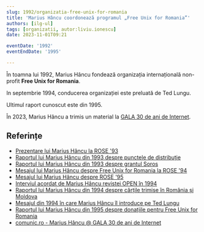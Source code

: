```yaml
---
slug: 1992/organizatia-free-unix-for-romania
title: 'Marius Hâncu coordonează programul „Free Unix for Romania”'
authors: [ilg-ul]
tags: [organizatii, autor:liviu.ionescu]
date: 2023-11-01T09:21

eventDate: '1992'
eventEndDate: '1995'

---
```


În toamna lui 1992, Marius Hâncu fondează organizația internațională non-profit
**Free Unix for Romania**.

<!-- truncate -->

In septembrie 1994, conducerea organizației este preluată de Ted Lungu.

Ultimul raport cunoscut este din 1995.

În 2023, Marius Hâncu a trimis un material la
[GALA 30 de ani de Internet](/events/2023/conferinta-dtc-30-ani-internet).

## Referințe

- [Prezentare lui Marius Hâncu la ROSE '93](/blog/2023/hancu-mesaj-free-unix-rose93/)
- [Raportul lui Marius Hâncu din 1993 despre punctele de distribuție](/blog/2023/hancu-distribution-centers/)
- [Raportul lui Marius Hâncu din 1993 despre grantul Soros](/blog/2023/hancu-soros-grant/)
- [Mesajul lui Marius Hâncu despre Free Unix for Romania la ROSE '94](/blog/2023/hancu-mesaj-free-unix-rose94/)
- [Mesajul lui Marius Hâncu despre ROSE '95](/blog/2023/hancu-mesaj-jsq-rose95/)
- [Interviul acordat de Marius Hâncu revistei OPEN în 1994](/blog/2023/hancu-interviu-revista-open/)
- [Raportul lui Marius Hâncu din 1994 despre cărțile trimise în România și Moldova](/blog/2023/hancu-soros-books/)
- [Mesajul din 1994 în care Marius Hâncu îl introduce pe Ted Lungu](/blog/2023/hancu-mesaj-ted-lungu/)
- [Raportul lui Marius Hâncu din 1995 despre donațiile pentru Free Unix for Romania](/blog/2023/hancu-donation-drive)
- [comunic.ro - Marius Hâncu @ GALA 30 de ani de Internet](https://comunic.ro/marius-hancu-gala-30-de-ani-de-internet-ro-free-unix-for-romania-movement-managed-to-associate-people-of-great-talents-who-forgot-their-personal-interest-in-the-interest-of-a-modern-romania-i/)
